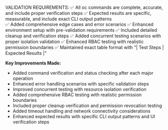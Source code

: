 VALIDATION REQUIREMENTS:
✅ All oc commands are complete, accurate, and include proper verification steps
✅ Expected results are specific, measurable, and include exact CLI output patterns  
✅ Added comprehensive edge cases and error scenarios
✅ Enhanced environment setup with pre-validation requirements
✅ Included detailed cleanup and verification steps
✅ Added concurrent testing scenarios with proper isolation validation
✅ Enhanced RBAC testing with realistic permission boundaries
✅ Maintained exact table format with "| Test Steps | Expected Results |"

**Key Improvements Made:**
- Added command verification and status checking after each major operation
- Enhanced error handling scenarios with specific validation steps
- Improved concurrent testing with resource isolation verification
- Added comprehensive RBAC testing with realistic permission boundaries
- Included proper cleanup verification and permission revocation testing
- Added timeout handling and network connectivity considerations
- Enhanced expected results with specific CLI output patterns and UI verification steps
